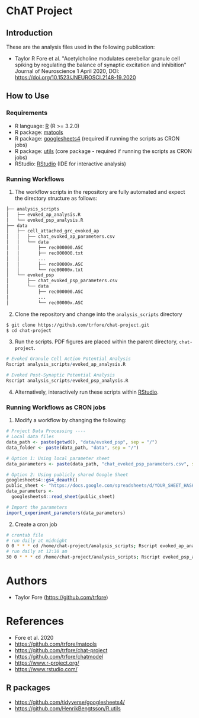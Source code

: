 # ChAT Project

## Introduction

These are the analysis files used in the following publication:

- Taylor R Fore et al. "Acetylcholine modulates cerebellar granule cell spiking by regulating the balance of synaptic excitation and inhibition" Journal of Neuroscience 1 April 2020, DOI: https://doi.org/10.1523/JNEUROSCI.2148-19.2020

## How to Use

### Requirements

- R language: [R] (R >= 3.2.0)
- R package: [matools]
- R package: [googlesheets4] (required if running the scripts as CRON jobs)
- R package: [utils] (core package - required if running the scripts as CRON jobs)
- RStudio: [RStudio] (IDE for interactive analysis)

### Running Workflows

1. The workflow scripts in the repository are fully automated and expect the directory structure as follows:

```sh
├── analysis_scripts
│   ├── evoked_ap_analysis.R
│   └── evoked_psp_analysis.R
├── data
│   ├── cell_attached_grc_evoked_ap
│   │   ├── chat_evoked_ap_parameters.csv
│   │   └── data
│   │       ├── rec000000.ASC
│   │       ├── rec000000.txt
│   │       ...
│   │       ├── rec00000x.ASC
│   │       └── rec00000x.txt
│   └── evoked_psp
│       ├── chat_evoked_psp_parameters.csv
│       └── data
│           ├── rec000000.ASC
│           ...
│           └── rec00000x.ASC
```

2. Clone the repository and change into the `analysis_scripts` directory

```sh
$ git clone https://github.com/trfore/chat-project.git
$ cd chat-project
```

3. Run the scripts. PDF figures are placed within the parent directory, `chat-project`.

```R
# Evoked Granule Cell Action Potential Analysis
Rscript analysis_scripts/evoked_ap_analysis.R

# Evoked Post-Synaptic Potential Analysis
Rscript analysis_scripts/evoked_psp_analysis.R
```

4. Alternatively, interactively run these scripts within [RStudio].

### Running Workflows as CRON jobs

1. Modify a workflow by changing the following:

```R
# Project Data Processing ----
# Local data files
data_path <- paste(getwd(), "data/evoked_psp", sep = "/")
data_folder <- paste(data_path, "data", sep = "/")

# Option 1: Using local parameter sheet
data_parameters <- paste(data_path, "chat_evoked_psp_parameters.csv", sep = "/")

# Option 2: Using publicly shared Google Sheet
googlesheets4::gs4_deauth()
public_sheet <- "https://docs.google.com/spreadsheets/d/YOUR_SHEET_HASH_HERE/edit?usp=sharing"
data_parameters <-
  googlesheets4::read_sheet(public_sheet)

# Import the parameters
import_experiment_parameters(data_parameters)
```

2. Create a cron job

```sh
# crontab file
# run daily at midnight
0 0 * * * cd /home/chat-project/analysis_scripts; Rscript evoked_ap_analysis.R >/dev/null 2>&1
# run daily at 12:30 am
30 0 * * * cd /home/chat-project/analysis_scripts; Rscript evoked_psp_analysis.R >/dev/null 2>&1
```

# Authors

- Taylor Fore (https://github.com/trfore)

# References

- Fore et al. 2020
- https://github.com/trfore/matools
- https://github.com/trfore/chat-project
- https://github.com/trfore/chatmodel
- https://www.r-project.org/
- https://www.rstudio.com/

## R packages

- https://github.com/tidyverse/googlesheets4/
- https://github.com/HenrikBengtsson/R.utils

[googlesheets4]: https://github.com/tidyverse/googlesheets4/
[matools]: https://github.com/trfore/matools
[R]: https://www.r-project.org/
[RStudio]: https://www.rstudio.com/
[utils]: https://github.com/HenrikBengtsson/R.utils
